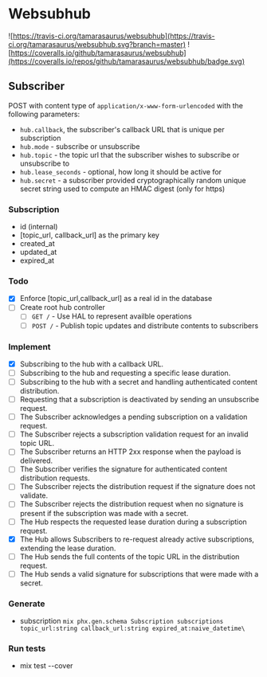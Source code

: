 # Websubhub

![https://travis-ci.org/tamarasaurus/websubhub](https://travis-ci.org/tamarasaurus/websubhub.svg?branch=master) ![https://coveralls.io/github/tamarasaurus/websubhub](https://coveralls.io/repos/github/tamarasaurus/websubhub/badge.svg)


## Subscriber
POST with content type of `application/x-www-form-urlencoded` with the following parameters:
  - `hub.callback`, the subscriber's callback URL that is unique per subscription
  - `hub.mode` - subscribe or unsubscribe
  - `hub.topic` - the topic url that the subscriber wishes to subscribe or unsubscribe to
  - `hub.lease_seconds` - optional, how long it should be active for
  - `hub.secret` - a subscriber provided cryptographically random unique secret string used to compute an HMAC digest (only for https)

### Subscription
  - id (internal)
  - [topic_url, callback_url] as the primary key
  - created_at
  - updated_at
  - expired_at

### Todo
- [x] Enforce [topic_url,callback_url] as a real id in the database
- [ ] Create root hub controller
    - [ ] `GET /` - Use HAL to represent availble operations
    - [ ] `POST /` - Publish topic updates and distribute contents to subscribers

### Implement
- [x] Subscribing to the hub with a callback URL.
- [ ] Subscribing to the hub and requesting a specific lease duration.
- [ ] Subscribing to the hub with a secret and handling authenticated content distribution.
- [ ] Requesting that a subscription is deactivated by sending an unsubscribe request.
- [ ] The Subscriber acknowledges a pending subscription on a validation request.
- [ ] The Subscriber rejects a subscription validation request for an invalid topic URL.
- [ ] The Subscriber returns an HTTP 2xx response when the payload is delivered.
- [ ] The Subscriber verifies the signature for authenticated content distribution requests.
- [ ] The Subscriber rejects the distribution request if the signature does not validate.
- [ ] The Subscriber rejects the distribution request when no signature is present if the subscription was made with a secret.
- [ ] The Hub respects the requested lease duration during a subscription request.
- [x] The Hub allows Subscribers to re-request already active subscriptions, extending the lease duration.
- [ ] The Hub sends the full contents of the topic URL in the distribution request.
- [ ] The Hub sends a valid signature for subscriptions that were made with a secret.

### Generate

- subscription `mix phx.gen.schema Subscription subscriptions topic_url:string callback_url:string expired_at:naive_datetime\`

### Run tests

- mix test --cover